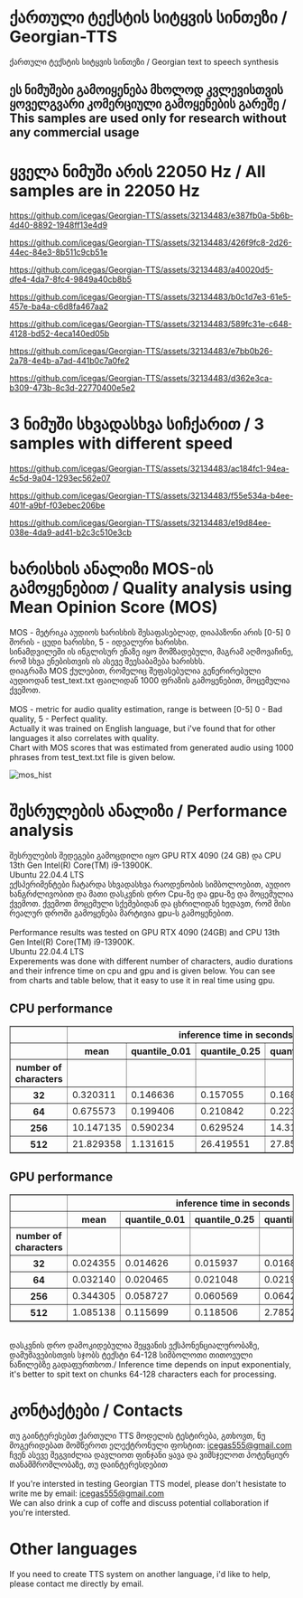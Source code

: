 # ქართული ტექსტის სიტყვის სინთეზი / Georgian-TTS 
ქართული ტექსტის სიტყვის სინთეზი /
Georgian text to speech synthesis
## ეს ნიმუშები გამოიყენება მხოლოდ კვლევისთვის ყოველგვარი კომერციული გამოყენების გარეშე / This samples are used only for research without any commercial usage
# ყველა ნიმუში არის 22050 Hz / All samples are in 22050 Hz


https://github.com/icegas/Georgian-TTS/assets/32134483/e387fb0a-5b6b-4d40-8892-1948ff13e4d9 

https://github.com/icegas/Georgian-TTS/assets/32134483/426f9fc8-2d26-44ec-84e3-8b511c9cb51e

https://github.com/icegas/Georgian-TTS/assets/32134483/a40020d5-dfe4-4da7-8fc4-9849a40cb8b5



https://github.com/icegas/Georgian-TTS/assets/32134483/b0c1d7e3-61e5-457e-ba4a-c6d8fa467aa2



https://github.com/icegas/Georgian-TTS/assets/32134483/589fc31e-c648-4128-bd52-4eca140ed05b







https://github.com/icegas/Georgian-TTS/assets/32134483/e7bb0b26-2a78-4e4b-a7ad-441b0c7a0fe2




https://github.com/icegas/Georgian-TTS/assets/32134483/d362e3ca-b309-473b-8c3d-22770400e5e2

# 3 ნიმუში სხვადასხვა სიჩქარით / 3 samples with different speed

https://github.com/icegas/Georgian-TTS/assets/32134483/ac184fc1-94ea-4c5d-9a04-1293ec562e07


https://github.com/icegas/Georgian-TTS/assets/32134483/f55e534a-b4ee-401f-a9bf-f03ebec206be



https://github.com/icegas/Georgian-TTS/assets/32134483/e19d84ee-038e-4da9-ad41-b2c3c510e3cb



# ხარისხის ანალიზი MOS-ის გამოყენებით / Quality analysis using Mean Opinion Score (MOS)
MOS - მეტრიკა აუდიოს ხარისხის შესაფასებლად, დიაპაზონი არის [0-5] 0 შორის - ცუდი ხარისხი, 5 - იდეალური ხარისხი. \
სინამდვილეში ის ინგლისურ ენაზე იყო მომზადებული, მაგრამ აღმოვაჩინე, რომ სხვა ენებისთვის ის ასევე შეესაბამება ხარისხს. <br /> 
დიაგრამა MOS ქულებით, რომელიც შეფასებულია გენერირებული აუდიოდან test_text.txt ფაილიდან 1000 ფრაზის გამოყენებით, მოცემულია ქვემოთ.\
<br />
MOS - metric for audio quality estimation, range is between [0-5] 0 - Bad quality, 5 - Perfect quality. \
Actually it was trained on English language, but i've found that for other languages it also correlates with quality. <br />
Chart with MOS scores that was estimated from generated audio using 1000 phrases from test_text.txt file is given below.

![mos_hist](https://github.com/icegas/Georgian-TTS/assets/32134483/97f4a4cd-29c4-4f5d-9675-def6412a6f4c)


# შესრულების ანალიზი / Performance analysis
შესრულების შედეგები გამოცდილი იყო GPU RTX 4090 (24 GB) და CPU 13th Gen Intel(R) Core(TM) i9-13900K. \
Ubuntu 22.04.4 LTS \
ექსპერიმენტები ჩატარდა სხვადასხვა რაოდენობის სიმბოლოებით, აუდიო ხანგრძლივობით და მათი დასკვნის დრო Cpu-ზე და gpu-ზე და მოცემულია ქვემოთ. ქვემოთ მოცემული სქემებიდან და ცხრილიდან ხედავთ, რომ მისი რეალურ დროში გამოყენება მარტივია gpu-ს გამოყენებით.\
<br />
Performance results was tested on GPU RTX 4090 (24GB) and CPU 13th Gen Intel(R) Core(TM) i9-13900K. \
Ubuntu 22.04.4 LTS \
Experements was done with different number of characters, audio durations and their infrence time on cpu and gpu and is given below. You can see from charts and table below, that it easy to use it in real time using gpu.

## CPU performance
<table border="1" class="dataframe">
  <thead>
    <tr>
      <th></th>
      <th colspan="5" halign="left">inference time in seconds</th>
      <th colspan="5" halign="left">audio duration in seconds</th>
    </tr>
    <tr>
      <th></th>
      <th>mean</th>
      <th>quantile_0.01</th>
      <th>quantile_0.25</th>
      <th>quantile_0.75</th>
      <th>quantile_0.99</th>
      <th>mean</th>
      <th>quantile_0.01</th>
      <th>quantile_0.25</th>
      <th>quantile_0.75</th>
      <th>quantile_0.99</th>
    </tr>
    <tr>
      <th>number of characters</th>
      <th></th>
      <th></th>
      <th></th>
      <th></th>
      <th></th>
      <th></th>
      <th></th>
      <th></th>
      <th></th>
      <th></th>
    </tr>
  </thead>
  <tbody>
    <tr>
      <th>32</th>
      <td>0.320311</td>
      <td>0.146636</td>
      <td>0.157055</td>
      <td>0.168328</td>
      <td>4.103730</td>
      <td>3.929861</td>
      <td>3.657143</td>
      <td>3.851610</td>
      <td>3.982222</td>
      <td>4.458928</td>
    </tr>
    <tr>
      <th>64</th>
      <td>0.675573</td>
      <td>0.199406</td>
      <td>0.210842</td>
      <td>0.223745</td>
      <td>5.381177</td>
      <td>6.401858</td>
      <td>6.141678</td>
      <td>6.292608</td>
      <td>6.504490</td>
      <td>6.711263</td>
    </tr>
    <tr>
      <th>256</th>
      <td>10.147135</td>
      <td>0.590234</td>
      <td>0.629524</td>
      <td>14.319341</td>
      <td>14.778163</td>
      <td>20.833988</td>
      <td>20.211926</td>
      <td>20.607710</td>
      <td>21.008254</td>
      <td>21.584922</td>
    </tr>
    <tr>
      <th>512</th>
      <td>21.829358</td>
      <td>1.131615</td>
      <td>26.419551</td>
      <td>27.857851</td>
      <td>28.568445</td>
      <td>38.878563</td>
      <td>38.056345</td>
      <td>38.553832</td>
      <td>39.154649</td>
      <td>39.882014</td>
    </tr>
  </tbody>
</table>

## GPU performance
<table border="1" class="dataframe">
  <thead>
    <tr>
      <th></th>
      <th colspan="5" halign="left">inference time in seconds</th>
      <th colspan="5" halign="left">audio duration in seconds</th>
    </tr>
    <tr>
      <th></th>
      <th>mean</th>
      <th>quantile_0.01</th>
      <th>quantile_0.25</th>
      <th>quantile_0.75</th>
      <th>quantile_0.99</th>
      <th>mean</th>
      <th>quantile_0.01</th>
      <th>quantile_0.25</th>
      <th>quantile_0.75</th>
      <th>quantile_0.99</th>
    </tr>
    <tr>
      <th>number of characters</th>
      <th></th>
      <th></th>
      <th></th>
      <th></th>
      <th></th>
      <th></th>
      <th></th>
      <th></th>
      <th></th>
      <th></th>
    </tr>
  </thead>
  <tbody>
    <tr>
      <th>32</th>
      <td>0.024355</td>
      <td>0.014626</td>
      <td>0.015937</td>
      <td>0.016883</td>
      <td>0.407303</td>
      <td>3.962485</td>
      <td>3.691973</td>
      <td>3.866122</td>
      <td>4.017052</td>
      <td>4.435476</td>
    </tr>
    <tr>
      <th>64</th>
      <td>0.032140</td>
      <td>0.020465</td>
      <td>0.021048</td>
      <td>0.021985</td>
      <td>0.536277</td>
      <td>6.417995</td>
      <td>6.094658</td>
      <td>6.269388</td>
      <td>6.548027</td>
      <td>6.898068</td>
    </tr>
    <tr>
      <th>256</th>
      <td>0.344305</td>
      <td>0.058727</td>
      <td>0.060569</td>
      <td>0.064237</td>
      <td>1.504808</td>
      <td>20.838980</td>
      <td>20.233520</td>
      <td>20.642540</td>
      <td>21.066304</td>
      <td>21.397653</td>
    </tr>
    <tr>
      <th>512</th>
      <td>1.085138</td>
      <td>0.115699</td>
      <td>0.118506</td>
      <td>2.785288</td>
      <td>2.876193</td>
      <td>38.943695</td>
      <td>37.695971</td>
      <td>38.542222</td>
      <td>39.256236</td>
      <td>39.999390</td>
    </tr>
  </tbody>
</table>
<br />
დასკვნის დრო დამოკიდებულია შეყვანის ექსპონენციალურობაზე, დამუშავებისთვის სჯობს ტექსტი 64-128 სიმბოლოთი თითოეული ნაწილებზე გადაფურთხოთ./
Inference time depends on input exponentialy, it's better to spit text on chunks 64-128 characters each for processing.

# კონტაქტები / Contacts
თუ გაინტერესებთ ქართული TTS მოდელის ტესტირება, გთხოვთ, ნუ მოგერიდებათ მომწეროთ ელექტრონული ფოსტით: icegas555@gmail.com <br /> 
ჩვენ ასევე შეგვიძლია დავლიოთ ფინჯანი ყავა და ვიმსჯელოთ პოტენციურ თანამშრომლობაზე, თუ დაინტერესდებით\
<br />
If you're intersted in testing Georgian TTS model, please don't hesistate to write me by email: icegas555@gmail.com <br /> 
We can also drink a cup of coffe and discuss potential collaboration if you're intersted. 
# Other languages
If you need to create TTS system on another language, i'd like to help, please contact me directly by email.
